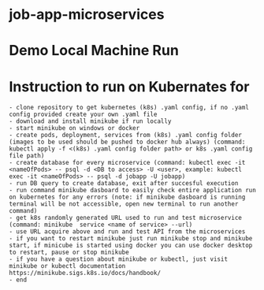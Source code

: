 # job-app-microservices

# Demo Local Machine Run
# Instruction to run on Kubernates for 
    - clone repository to get kubernetes (k8s) .yaml config, if no .yaml config provided create your own .yaml file
    - download and install minikube if run locally
    - start minikube on windows or docker
    - create pods, deployment, services from (k8s) .yaml config folder (images to be used should be pushed to docker hub always) (command: kubectl apply -f <(k8s) .yaml config folder path> or k8s .yaml config file path)
    - create database for every microservice (command: kubectl exec -it <nameOfPods> -- psql -d <DB to access> -U <user>, example: kubectl exec -it <nameOfPods> -- psql -d jobapp -U jobapp)
    - run DB query to create database, exit after succesful execution
    - run command minikube dasboard to easily check entire application run on kubernetes for any errors (note: if minikube dasboard is running terminal will be not accessible, open new terminal to run another command)
    - get k8s randomly generated URL used to run and test microservice (command: minikube  service <name of service> --url)
    - use URL acquire above and run and test API from the microservices
    - if you want to restart minikube just run minikube stop and minikube start, if minicube is started using docker you can use docker desktop to restart, pause or stop minikube
    - if you have a question about minikube or kubectl, just visit minikube or kubectl documentation https://minikube.sigs.k8s.io/docs/handbook/ 
    - end
